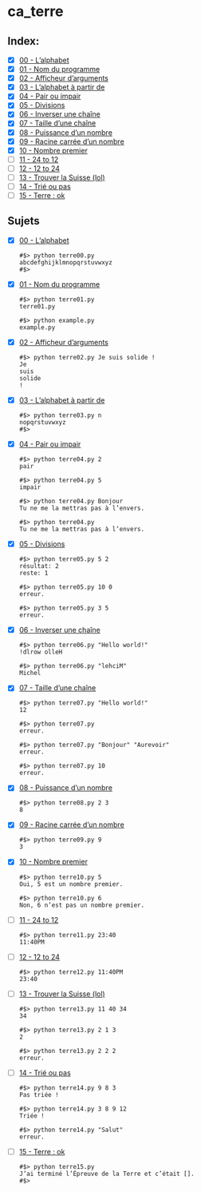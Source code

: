 # ca_terre

## Index:

- [x] [00 - L’alphabet](./terre00.py)
- [x] [01 - Nom du programme](./terre01.py)
- [x] [02 - Afficheur d’arguments](./terre02.py)
- [x] [03 - L’alphabet à partir de](./terre03.py)
- [x] [04 - Pair ou impair](./terre04.py)
- [x] [05 - Divisions](./terre05.py)
- [x] [06 - Inverser une chaîne](./terre06.py)
- [x] [07 - Taille d’une chaîne](./terre07.py)
- [x] [08 - Puissance d’un nombre](./terre08.py)
- [x] [09 - Racine carrée d’un nombre](./terre09.py)
- [x] [10 - Nombre premier](./terre10.py)
- [ ] [11 - 24 to 12](./terre11.py)
- [ ] [12 - 12 to 24](./terre12.py)
- [ ] [13 - Trouver la Suisse (lol)](./terre13.py)
- [ ] [14 - Trié ou pas](./terre14.py)
- [ ] [15 - Terre : ok](./terre15.py)

## Sujets

- [x] [00 - L’alphabet](./terre00.py)
    ```shell
    #$> python terre00.py
    abcdefghijklmnopqrstuvwxyz
    #$>
    ```
- [x] [01 - Nom du programme](./terre01.py)
    ```shell
    #$> python terre01.py
    terre01.py

    #$> python example.py
    example.py
    ```
- [x] [02 - Afficheur d’arguments](./terre02.py)
    ```shell
    #$> python terre02.py Je suis solide !
    Je
    suis
    solide
    !
    ```
- [x] [03 - L’alphabet à partir de](./terre03.py)
    ```shell
    #$> python terre03.py n
    nopqrstuvwxyz
    #$>
    ```
- [x] [04 - Pair ou impair](./terre04.py)
    ```shell
    #$> python terre04.py 2
    pair
    
    #$> python terre04.py 5
    impair

    #$> python terre04.py Bonjour
    Tu ne me la mettras pas à l’envers.

    #$> python terre04.py
    Tu ne me la mettras pas à l’envers.
    ```
- [x] [05 - Divisions](./terre05.py)
    ```shell
    #$> python terre05.py 5 2
    résultat: 2
    reste: 1

    #$> python terre05.py 10 0
    erreur.

    #$> python terre05.py 3 5
    erreur.
    ```
- [x] [06 - Inverser une chaîne](./terre06.py)
    ```shell
    #$> python terre06.py "Hello world!"
    !dlrow olleH

    #$> python terre06.py "lehciM"
    Michel
    ```
- [x] [07 - Taille d’une chaîne](./terre07.py)
    ```shell
    #$> python terre07.py "Hello world!"
    12

    #$> python terre07.py
    erreur.

    #$> python terre07.py "Bonjour" "Aurevoir"
    erreur.

    #$> python terre07.py 10
    erreur.
    ```
- [x] [08 - Puissance d’un nombre](./terre08.py)
    ```shell
    #$> python terre08.py 2 3
    8
    ```
- [x] [09 - Racine carrée d’un nombre](./terre09.py)
    ```shell
    #$> python terre09.py 9
    3
    ```
- [x] [10 - Nombre premier](./terre10.py)
    ```shell
    #$> python terre10.py 5
    Oui, 5 est un nombre premier.

    #$> python terre10.py 6
    Non, 6 n’est pas un nombre premier.
    ```
- [ ] [11 - 24 to 12](./terre11.py)
    ```shell
    #$> python terre11.py 23:40
    11:40PM
    ```
- [ ] [12 - 12 to 24](./terre12.py)
    ```shell
    #$> python terre12.py 11:40PM
    23:40
    ```
- [ ] [13 - Trouver la Suisse (lol)](./terre13.py)
    ```shell
    #$> python terre13.py 11 40 34
    34

    #$> python terre13.py 2 1 3
    2

    #$> python terre13.py 2 2 2
    erreur.
    ```
- [ ] [14 - Trié ou pas](./terre14.py)
    ```shell
    #$> python terre14.py 9 8 3
    Pas triée !

    #$> python terre14.py 3 8 9 12
    Triée !

    #$> python terre14.py "Salut"
    erreur.
    ```
- [ ] [15 - Terre : ok](./terre15.py)
    ```shell
    #$> python terre15.py
    J’ai terminé l’Épreuve de la Terre et c’était [].
    #$>
    ```
